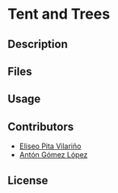 # Tent and Trees

## Description

## Files

## Usage

## Contributors

- [Eliseo Pita Vilariño]()
- [Antón Gómez López]()

## License
